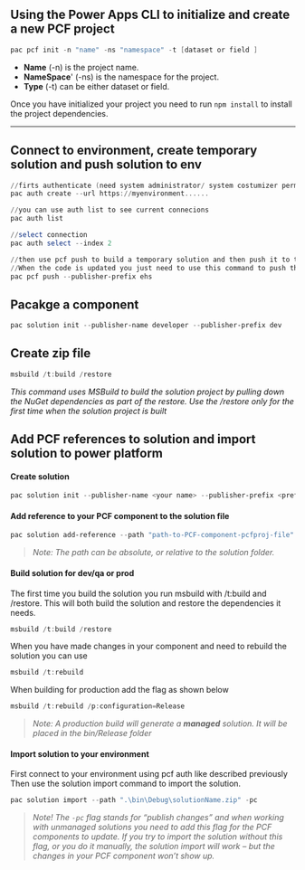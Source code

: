 
## Using the Power Apps CLI to initialize and create a new PCF project
```powershell
pac pcf init -n "name" -ns "namespace" -t [dataset or field ] 
```

* **Name** (-n) is the project name.
* **NameSpace**' (-ns) is the namespace for the project.
* **Type** (-t) can be either dataset or field.

Once you have initialized your project you need to run `npm install` to install the project dependencies.
***

## Connect to environment, create temporary solution and push solution to env
```powershell
//firts authenticate (need system administrator/ system costumizer permissions)
pac auth create --url https://myenvironment......

//you can use auth list to see current connecions
pac auth list

//select connection
pac auth select --index 2

//then use pcf push to build a temporary solution and then push it to the environment you authenticated with
//When the code is updated you just need to use this command to push the changes again
pac pcf push --publisher-prefix ehs
```

## Pacakge a component
```powershell
pac solution init --publisher-name developer --publisher-prefix dev
```

## Create zip file
```powershell
msbuild /t:build /restore
```
*This command uses MSBuild to build the solution project by pulling down the NuGet dependencies as part of the restore. Use the /restore only for the first time when the solution project is built*


## Add PCF references to solution and import solution to power platform
#### **Create solution**
```powershell
pac solution init --publisher-name <your name> --publisher-prefix <prefix>
```
#### **Add reference to your PCF component to the solution file**
```powershell
pac solution add-reference --path "path-to-PCF-component-pcfproj-file"
```
> _Note: The path can be absolute, or relative to the solution folder._


#### **Build solution for dev/qa or prod**

The first time you build the solution you run msbuild with /t:build and /restore. This will both build the solution and restore the dependencies it needs.
```powershell
msbuild /t:build /restore
```
When you have made changes in your component and need to rebuild the solution you can use
```powershell
msbuild /t:rebuild
```
When building for production add the flag as shown below
```powershell
msbuild /t:rebuild /p:configuration=Release
```
> _Note: A production build will generate a **managed** solution. It will be placed in the bin/Release folder_

#### **Import solution to your environment**
First connect to your environment using pcf auth like described previously
Then use the solution import command to import the solution. 

```powershell
pac solution import --path ".\bin\Debug\solutionName.zip" -pc
```
> _Note! The `-pc` flag stands for “publish changes” and when working with unmanaged solutions you need to add this flag for the PCF components to update. If you try to import the solution without this flag, or you do it manually, the solution import will work – but the changes in your PCF component won’t show up._